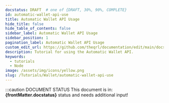 ```yaml
---
docstatus: DRAFT  # one of {DRAFT, 30%, 90%, COMPLETE}
id: automatic-wallet-api-use
title: Automatic Wallet API Usage
hide_title: false
hide_table_of_contents: false
sidebar_label: Automatic Wallet API Usage 
sidebar_position: 1
pagination_label: Automatic Wallet API Usage
custom_edit_url: https://github.com/theqrl/documentation/edit/main/docs/Tutorials/Wallet/automatic-wallet-api-use.md
description: Tutorial for using the Automatic Wallet API.
keywords:
  - tutorials
  - Node
image: /assets/img/icons/yellow.png
slug: /Tutorials/Wallet/automatic-wallet-api-use
---
```



:::caution DOCUMENT STATUS 
<span>This document is in: <b>{frontMatter.docstatus}</b> status and needs additional input!</span>
